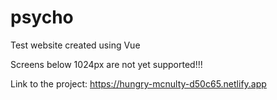 # psycho

Test website created using Vue

Screens below 1024px are not yet supported!!!

Link to the project: https://hungry-mcnulty-d50c65.netlify.app
